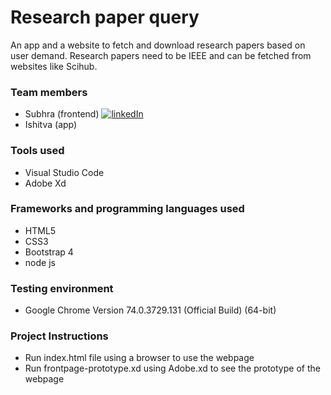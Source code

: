 # Research paper query

An app and a website to fetch and download research papers based on user demand. Research papers need to be IEEE and can be fetched from websites like Scihub.

### Team members
  * Subhra (frontend) [![linkedIn](https://img.shields.io/badge/contact%20me-linkedIn-green.svg?style=for-the-badge&logo=appveyor)](https://www.linkedin.com/in/subhra-paladhi-946aaa137/)
  * Ishitva (app) 

### Tools used
  * Visual Studio Code
  * Adobe Xd
  
### Frameworks and programming languages used
  * HTML5
  * CSS3
  * Bootstrap 4
  * node js
  
### Testing environment
  * Google Chrome Version 74.0.3729.131 (Official Build) (64-bit)
  
### Project Instructions
  * Run index.html file using a browser to use the webpage
  * Run frontpage-prototype.xd using Adobe.xd to see the prototype of the webpage
  
